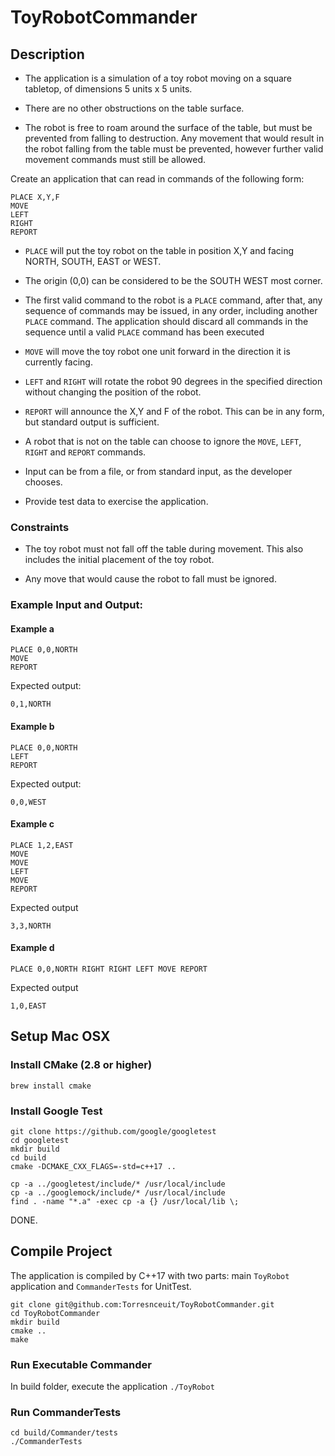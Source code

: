 # ToyRobotCommander

## Description

* The application is a simulation of a toy robot moving on a square tabletop, of dimensions 5 units x 5 units.

* There are no other obstructions on the table surface.

* The robot is free to roam around the surface of the table, but must be prevented from falling to destruction. Any movement that would result in the robot falling from the table must be prevented, however further valid movement commands must still be allowed.

Create an application that can read in commands of the following form:
```
PLACE X,Y,F
MOVE
LEFT
RIGHT
REPORT
```

* `PLACE` will put the toy robot on the table in position X,Y and facing NORTH, SOUTH, EAST or WEST.

* The origin (0,0) can be considered to be the SOUTH WEST most corner.

* The first valid command to the robot is a `PLACE` command, after that, any sequence of commands may be issued, in any order, including another `PLACE` command. The application should discard all commands in the sequence until a valid `PLACE` command has been executed

* `MOVE` will move the toy robot one unit forward in the direction it is currently facing.

* `LEFT` and `RIGHT` will rotate the robot 90 degrees in the specified direction without changing the position of the robot.

* `REPORT` will announce the X,Y and F of the robot. This can be in any form, but standard output is sufficient.

* A robot that is not on the table can choose to ignore the `MOVE`, `LEFT`, `RIGHT` and `REPORT` commands.

* Input can be from a file, or from standard input, as the developer chooses.

* Provide test data to exercise the application.

### Constraints

* The toy robot must not fall off the table during movement. This also includes the initial placement of the toy robot.

* Any move that would cause the robot to fall must be ignored.

### Example Input and Output:

#### Example a

    PLACE 0,0,NORTH
    MOVE
    REPORT

Expected output:

    0,1,NORTH

#### Example b

    PLACE 0,0,NORTH
    LEFT
    REPORT

Expected output:

    0,0,WEST

#### Example c

    PLACE 1,2,EAST
    MOVE
    MOVE
    LEFT
    MOVE
    REPORT

Expected output

    3,3,NORTH
    
 #### Example d

    PLACE 0,0,NORTH RIGHT RIGHT LEFT MOVE REPORT

Expected output

    1,0,EAST
    
## Setup Mac OSX

### Install CMake (2.8 or higher)
```brew install cmake```
### Install Google Test
```
git clone https://github.com/google/googletest
cd googletest
mkdir build
cd build
cmake -DCMAKE_CXX_FLAGS=-std=c++17 ..

cp -a ../googletest/include/* /usr/local/include
cp -a ../googlemock/include/* /usr/local/include
find . -name "*.a" -exec cp -a {} /usr/local/lib \;
```
DONE.

## Compile Project
The application is compiled by C++17 with two parts: main ```ToyRobot``` application and ```CommanderTests``` for UnitTest.
```
git clone git@github.com:Torresnceuit/ToyRobotCommander.git
cd ToyRobotCommander
mkdir build
cmake ..
make
```

### Run Executable Commander
In build folder, execute the application
```./ToyRobot```

### Run CommanderTests
```
cd build/Commander/tests
./CommanderTests
```




